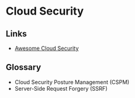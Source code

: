 # Cloud Security

<!--
https://github.com/vchinnipilli/kubestriker
https://github.com/nccgroup/ScoutSuite
https://github.com/cloud-custodian/cloud-custodian
https://github.com/aquasecurity/cloudsploit
https://github.com/cloudquery/cloudquery
https://github.com/Checkmarx/kics
https://github.com/matanolabs/matano
https://github.com/falcosecurity/falco
-->

## Links

- [Awesome Cloud Security](https://github.com/4ndersonLin/awesome-cloud-security)

## Glossary

- Cloud Security Posture Management (CSPM)
- Server-Side Request Forgery (SSRF)
